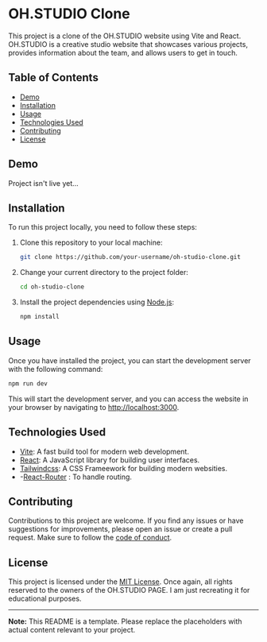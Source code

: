 # OH.STUDIO Clone

This project is a clone of the OH.STUDIO website using Vite and React. OH.STUDIO is a creative studio website that showcases various projects, provides information about the team, and allows users to get in touch.


## Table of Contents

- [Demo](#demo)
- [Installation](#installation)
- [Usage](#usage)
- [Technologies Used](#technologies-used)
- [Contributing](#contributing)
- [License](#license)

## Demo

Project isn't live yet...

## Installation

To run this project locally, you need to follow these steps:

1. Clone this repository to your local machine:

   ```bash
   git clone https://github.com/your-username/oh-studio-clone.git
   ```

2. Change your current directory to the project folder:

   ```bash
   cd oh-studio-clone
   ```

3. Install the project dependencies using [Node.js](https://nodejs.org/):

   ```bash
   npm install
   ```

## Usage

Once you have installed the project, you can start the development server with the following command:

```bash
npm run dev
```

This will start the development server, and you can access the website in your browser by navigating to [http://localhost:3000](http://localhost:3000).

## Technologies Used

- [Vite](https://vitejs.dev/): A fast build tool for modern web development.
- [React](https://reactjs.org/): A JavaScript library for building user interfaces.
- [Tailwindcss](https://tailwindcss.com): A CSS Frameework for building modern websities.
- -[React-Router](https://reactrouter.com/en/main) : To handle routing.

## Contributing

Contributions to this project are welcome. If you find any issues or have suggestions for improvements, please open an issue or create a pull request. Make sure to follow the [code of conduct](CODE_OF_CONDUCT.md).

## License

This project is licensed under the [MIT License](LICENSE).
Once again, all rights reserved to the owners of the OH.STUDIO PAGE. I am just recreating it for educational purposes.

---

**Note:** This README is a template. Please replace the placeholders with actual content relevant to your project.
